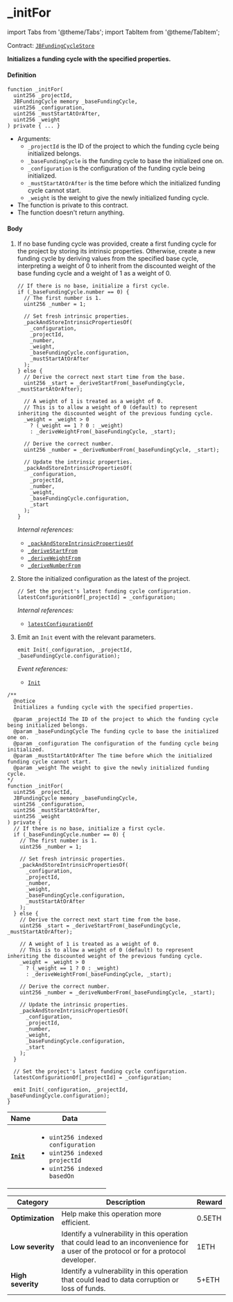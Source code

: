 # _initFor

import Tabs from '@theme/Tabs';
import TabItem from '@theme/TabItem';

Contract: [`JBFundingCycleStore`](/dev/deprecated/v2/contracts/jbfundingcyclestore/README.md)​

<Tabs>
<TabItem value="Step by step" label="Step by step">

**Initializes a funding cycle with the specified properties.**

#### Definition

```
function _initFor(
  uint256 _projectId,
  JBFundingCycle memory _baseFundingCycle,
  uint256 _configuration,
  uint256 _mustStartAtOrAfter,
  uint256 _weight
) private { ... }
```

* Arguments:
  * `_projectId` is the ID of the project to which the funding cycle being initialized belongs.
  * `_baseFundingCycle` is the funding cycle to base the initialized one on.
  * `_configuration` is the configuration of the funding cycle being initialized.
  * `_mustStartAtOrAfter` is the time before which the initialized funding cycle cannot start.
  * `_weight` is the weight to give the newly initialized funding cycle.
* The function is private to this contract.
* The function doesn't return anything.

#### Body

1.  If no base funding cycle was provided, create a first funding cycle for the project by storing its intrinsic properties. Otherwise, create a new funding cycle by deriving values from the specified base cycle, interpreting a weight of 0 to inherit from the discounted weight of the base funding cycle and a weight of 1 as a weight of 0.

    ```
    // If there is no base, initialize a first cycle.
    if (_baseFundingCycle.number == 0) {
      // The first number is 1.
      uint256 _number = 1;

      // Set fresh intrinsic properties.
      _packAndStoreIntrinsicPropertiesOf(
        _configuration,
        _projectId,
        _number,
        _weight,
        _baseFundingCycle.configuration,
        _mustStartAtOrAfter
      );
    } else {
      // Derive the correct next start time from the base.
      uint256 _start = _deriveStartFrom(_baseFundingCycle, _mustStartAtOrAfter);

      // A weight of 1 is treated as a weight of 0.
      // This is to allow a weight of 0 (default) to represent inheriting the discounted weight of the previous funding cycle.
      _weight = _weight > 0
        ? (_weight == 1 ? 0 : _weight)
        : _deriveWeightFrom(_baseFundingCycle, _start);

      // Derive the correct number.
      uint256 _number = _deriveNumberFrom(_baseFundingCycle, _start);

      // Update the intrinsic properties.
      _packAndStoreIntrinsicPropertiesOf(
        _configuration,
        _projectId,
        _number,
        _weight,
        _baseFundingCycle.configuration,
        _start
      );
    }
    ```

    _Internal references:_

    * [`_packAndStoreIntrinsicPropertiesOf`](/dev/deprecated/v2/contracts/jbfundingcyclestore/write/-_packandstoreintrinsicpropertiesof.md)
    * [`_deriveStartFrom`](/dev/deprecated/v2/contracts/jbfundingcyclestore/read/-_derivestartfrom.md)
    * [`_deriveWeightFrom`](/dev/deprecated/v2/contracts/jbfundingcyclestore/read/-_deriveweightfrom.md)
    * [`_deriveNumberFrom`](/dev/deprecated/v2/contracts/jbfundingcyclestore/read/-_derivenumberfrom.md)
2.  Store the initialized configuration as the latest of the project.

    ```
    // Set the project's latest funding cycle configuration.
    latestConfigurationOf[_projectId] = _configuration;
    ```

    _Internal references:_

    * [`latestConfigurationOf`](/dev/deprecated/v2/contracts/jbfundingcyclestore/properties/latestconfigurationof.md)
3.  Emit an `Init` event with the relevant parameters.

    ```
    emit Init(_configuration, _projectId, _baseFundingCycle.configuration);
    ```

    _Event references:_

    * [`Init`](/dev/deprecated/v2/contracts/jbfundingcyclestore/events/init.md)

</TabItem>

<TabItem value="Code" label="Code">

```
/**
  @notice 
  Initializes a funding cycle with the specified properties.

  @param _projectId The ID of the project to which the funding cycle being initialized belongs.
  @param _baseFundingCycle The funding cycle to base the initialized one on.
  @param _configuration The configuration of the funding cycle being initialized.
  @param _mustStartAtOrAfter The time before which the initialized funding cycle cannot start.
  @param _weight The weight to give the newly initialized funding cycle.
*/
function _initFor(
  uint256 _projectId,
  JBFundingCycle memory _baseFundingCycle,
  uint256 _configuration,
  uint256 _mustStartAtOrAfter,
  uint256 _weight
) private {
  // If there is no base, initialize a first cycle.
  if (_baseFundingCycle.number == 0) {
    // The first number is 1.
    uint256 _number = 1;

    // Set fresh intrinsic properties.
    _packAndStoreIntrinsicPropertiesOf(
      _configuration,
      _projectId,
      _number,
      _weight,
      _baseFundingCycle.configuration,
      _mustStartAtOrAfter
    );
  } else {
    // Derive the correct next start time from the base.
    uint256 _start = _deriveStartFrom(_baseFundingCycle, _mustStartAtOrAfter);

    // A weight of 1 is treated as a weight of 0.
    // This is to allow a weight of 0 (default) to represent inheriting the discounted weight of the previous funding cycle.
    _weight = _weight > 0
      ? (_weight == 1 ? 0 : _weight)
      : _deriveWeightFrom(_baseFundingCycle, _start);

    // Derive the correct number.
    uint256 _number = _deriveNumberFrom(_baseFundingCycle, _start);

    // Update the intrinsic properties.
    _packAndStoreIntrinsicPropertiesOf(
      _configuration,
      _projectId,
      _number,
      _weight,
      _baseFundingCycle.configuration,
      _start
    );
  }

  // Set the project's latest funding cycle configuration.
  latestConfigurationOf[_projectId] = _configuration;

  emit Init(_configuration, _projectId, _baseFundingCycle.configuration);
}
```

</TabItem>

<TabItem value="Events" label="Events">

| Name       | Data                                                                                                                                                      |
| ---------- | --------------------------------------------------------------------------------------------------------------------------------------------------------- |
| [**`Init`**](/dev/deprecated/v2/contracts/jbfundingcyclestore/events/init.md)           | <ul><li><code>uint256 indexed configuration</code></li><li><code>uint256 indexed projectId</code></li><li><code>uint256 indexed basedOn</code></li></ul>                                                                                                                                                                                                 |

</TabItem>

<TabItem value="Bug bounty" label="Bug bounty">

| Category          | Description                                                                                                                            | Reward |
| ----------------- | -------------------------------------------------------------------------------------------------------------------------------------- | ------ |
| **Optimization**  | Help make this operation more efficient.                                                                                               | 0.5ETH |
| **Low severity**  | Identify a vulnerability in this operation that could lead to an inconvenience for a user of the protocol or for a protocol developer. | 1ETH   |
| **High severity** | Identify a vulnerability in this operation that could lead to data corruption or loss of funds.                                        | 5+ETH  |

</TabItem>
</Tabs>
